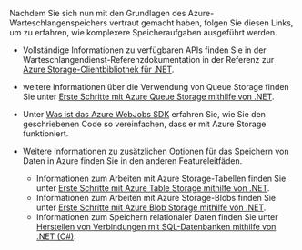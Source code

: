 
Nachdem Sie sich nun mit den Grundlagen des Azure-Warteschlangenspeichers vertraut gemacht haben, folgen Sie diesen Links, um zu erfahren, wie komplexere Speicheraufgaben ausgeführt werden.

- Vollständige Informationen zu verfügbaren APIs finden Sie in der Warteschlangendienst-Referenzdokumentation in der Referenz zur [Azure Storage-Clientbibliothek für .NET](http://go.microsoft.com/fwlink/?LinkID=390731).
- weitere Informationen über die Verwendung von Queue Storage finden Sie unter [Erste Schritte mit Azure Queue Storage mithilfe von .NET](../articles/storage/storage-dotnet-how-to-use-queues.md).

- Unter [Was ist das Azure WebJobs SDK](../articles/app-service-web/websites-dotnet-webjobs-sdk.md) erfahren Sie, wie Sie den geschriebenen Code so vereinfachen, dass er mit Azure Storage funktioniert.
- Weitere Informationen zu zusätzlichen Optionen für das Speichern von Daten in Azure finden Sie in den anderen Featureleitfäden.
  - Informationen zum Arbeiten mit Azure Storage-Tabellen finden Sie unter [Erste Schritte mit Azure Table Storage mithilfe von .NET](../articles/storage/storage-dotnet-how-to-use-tables.md).
  - Informationen zum Arbeiten mit Azure Storage-Blobs finden Sie unter [Erste Schritte mit Azure Blob Storage mithilfe von .NET](../articles/storage/storage-dotnet-how-to-use-blobs.md).
  - Informationen zum Speichern relationaler Daten finden Sie unter [Herstellen von Verbindungen mit SQL-Datenbanken mithilfe von .NET (C#)](../articles/sql-database/sql-database-develop-dotnet-simple.md).

<!---HONumber=AcomDC_0525_2016-->